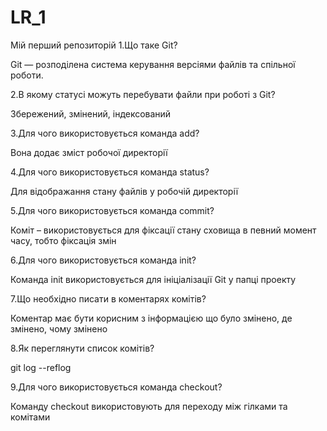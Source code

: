 # LR_1
Mій перший репозиторій
1.Що таке Git?

Git — розподілена система керування версіями файлів та спільної роботи.

2.В якому статусі можуть перебувати файли при роботі з Git?

Збережений, змінений, індексований

3.Для чого використовується команда add?

Вона додає зміст робочої директорії

4.Для чого використовується команда status?

Для відображання стану файлів у робочій директорії

5.Для чого використовується команда commit?

Коміт – використовується для фіксації стану сховища в певний момент часу, тобто фіксація змін

6.Для чого використовується команда init?

Команда init використовується для ініціалізації Git у папці проекту

7.Що необхідно писати в коментарях комітів?

Коментар має бути корисним з інформацією що було змінено, де змінено, чому змінено

8.Як переглянути список комітів?

git log --reflog

9.Для чого використовується команда checkout?

Команду checkout використовують для переходу між гілками та комітами

